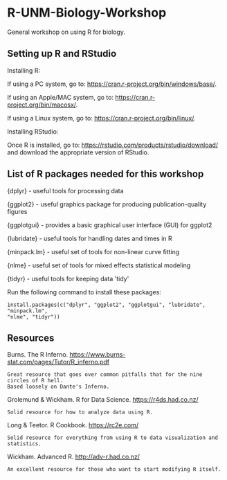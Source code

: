 # R-UNM-Biology-Workshop
General workshop on using R for biology.

## Setting up R and RStudio
Installing R:

If using a PC system, go to: https://cran.r-project.org/bin/windows/base/.

If using an Apple/MAC system, go to: https://cran.r-project.org/bin/macosx/.

If using a Linux system, go to: https://cran.r-project.org/bin/linux/.

Installing RStudio:

Once R is installed, go to: https://rstudio.com/products/rstudio/download/ and download the appropriate version of RStudio.

## List of R packages needed for this workshop
{dplyr} - useful tools for processing data

{ggplot2} - useful graphics package for producing publication-quality figures

{ggplotgui} - provides a basic graphical user interface (GUI) for ggplot2

{lubridate} - useful tools for handling dates and times in R

{minpack.lm} - useful set of tools for non-linear curve fitting

{nlme} - useful set of tools for mixed effects statistical modeling

{tidyr} - useful tools for keeping data 'tidy'

Run the following command to install these packages:

    install.packages(c("dplyr", "ggplot2", "ggplotgui", "lubridate", "minpack.lm", 
    "nlme", "tidyr"))

## Resources
Burns. The R Inferno. https://www.burns-stat.com/pages/Tutor/R_inferno.pdf

    Great resource that goes over common pitfalls that for the nine circles of R hell.
    Based loosely on Dante's Inferno.

Grolemund & Wickham. R for Data Science. https://r4ds.had.co.nz/

    Solid resource for how to analyze data using R.

Long & Teetor. R Cookbook. https://rc2e.com/

    Solid resource for everything from using R to data visualization and statistics.


Wickham. Advanced R. http://adv-r.had.co.nz/

    An excellent resource for those who want to start modifying R itself.
